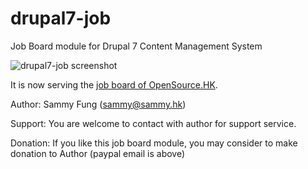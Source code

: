 drupal7-job
===========

Job Board module for Drupal 7 Content Management System   

![drupal7-job screenshot](https://github.com/sammyfung/drupal7-job/raw/master/image/drupal7-job-01.png "Job Board module for Drupal 7 CMS")

It is now serving the [job board of OpenSource.HK](http://job.opensource.hk/).   

Author: Sammy Fung (sammy@sammy.hk)   

Support: You are welcome to contact with author for support service.  

Donation: If you like this job board module, you may consider to make donation to Author (paypal email is above)   
